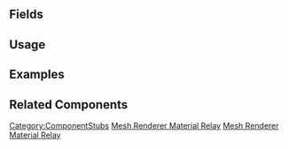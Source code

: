 <languages></languages> <translate>

## Fields

## Usage

## Examples

## Related Components

</translate>

[Category:ComponentStubs](Category:ComponentStubs "wikilink") [Mesh
Renderer Material
Relay](Category:Components{{#translation:}} "wikilink") [Mesh Renderer
Material
Relay](Category:Components:Assets:Tagging{{#translation:}} "wikilink")
